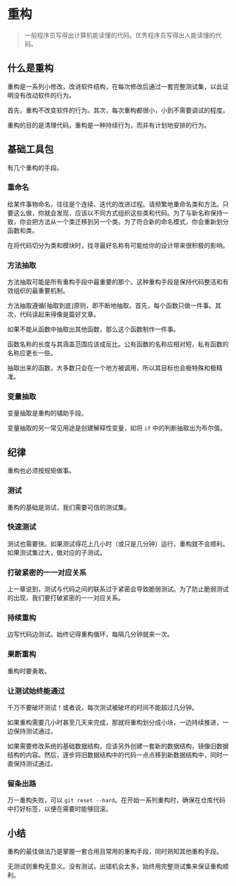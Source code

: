 # 重构

> 一般程序员写得出计算机能读懂的代码。优秀程序员写得出人能读懂的代码。

## 什么是重构

重构是一系列小修改，改进软件结构，在每次修改后通过一套完整测试集，以此证明没有改动软件的行为。

首先，重构不改变软件的行为。其次，每次重构都很小，小到不需要调试的程度。

重构的目的是清理代码。重构是一种持续行为，而非有计划地安排的行为。

## 基础工具包

有几个重构的手段。

### 重命名

给某件事物命名，往往是个连续、迭代的改进过程。请频繁地重命名类和方法。只要这么做，你就会发现，应该以不同方式组织这些类和代码。为了与新名称保持一致，你会把方法从一个类迁移到另一个类。为了符合新的命名模式，你会重新划分函数和类。

在将代码切分为类和模块时，找寻最好名称有可能给你的设计带来很积极的影响。

### 方法抽取

方法抽取可能是所有重构手段中最重要的那个。这种重构手段是保持代码整洁和有效组织的最重要机制。

方法抽取遵循⌈抽取到底⌋原则，即不断地抽取。首先，每个函数只做一件事。其次，代码读起来得像是篇好文章。

如果不能从函数中抽取出其他函数，那么这个函数制作一件事。

函数名称的长度与其涵盖范围应该成反比。公有函数的名称应相对短，私有函数的名称应更长一些。

抽取出来的函数，大多数只会在一个地方被调用，所以其目标也会极特殊和极精准。

### 变量抽取

变量抽取是重构的辅助手段。

变量抽取的另一常见用途是创建解释性变量，如将 `if` 中的判断抽取出为布尔值。

## 纪律

重构也必须按规矩做事。

### 测试

重构的基础是测试，我们需要可信的测试集。

### 快速测试

测试也需要快。如果测试得花上几小时（或只是几分钟）运行，重构就不会顺利。如果测试集过大，做对应的子测试。

### 打破紧密的一一对应关系

上一章说到，测试与代码之间的联系过于紧密会导致脆弱测试。为了防止脆弱测试的出现，我们要打破紧密的一一对应关系。

### 持续重构

边写代码边测试。始终记得重构循环，每隔几分钟就来一次。

### 果断重构

重构时要勇敢。

### 让测试始终能通过

千万不要破坏测试！或者说，每次测试被破坏的时间不能超过几分钟。

如果重构需要几小时甚至几天来完成，那就将重构划分成小块，一边持续推进，一边保持测试通过。

如果需要修改系统的基础数据结构，应该另外创建一套新的数据结构，镜像旧数据结构的内容。然后，逐步将旧数据结构中的代码一点点移到新数据结构中，同时一直保持测试通过。

### 留条出路

万一重构失败，可以 `git reset --hard`。在开始一系列重构时，确保在仓库代码中打好标签，以便在需要时能够回滚。

## 小结

重构的最佳做法乃是掌握一套合用且常用的重构手段，同时熟知其他重构手段。

无测试则重构无意义。没有测试，出错机会太多。始终用完整测试集来保证重构顺利。